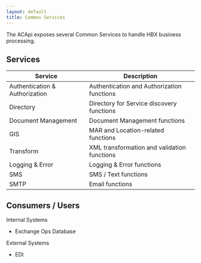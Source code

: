 ```yaml
---
layout: default
title: Common Services
---
```


The ACApi exposes several Common Services to handle HBX business processing.

## Services

| Service	| Description |
| --------- | ----------- |
| Authentication & Authorization | Authentication and Authorization functions |
| Directory	| Directory for Service discovery functions |
| Document Management	| Document Management functions |
| GIS	| MAR and Location-related functions |
| Transform	| XML transformation and validation functions |
| Logging & Error	| Logging & Error functions |
| SMS	| SMS / Text functions |
| SMTP	| Email functions |

## Consumers / Users

Internal Systems
- Exchange Ops Database

External Systems
- EDI

